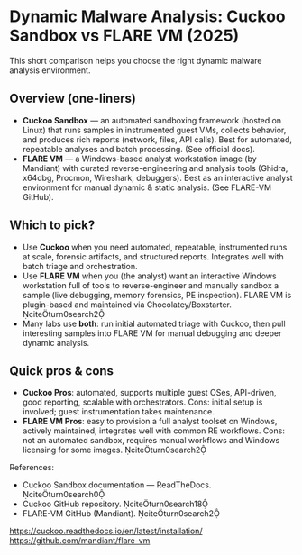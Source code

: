 # Dynamic Malware Analysis: Cuckoo Sandbox vs FLARE VM (2025)

This short comparison helps you choose the right dynamic malware analysis environment.

## Overview (one-liners)
- **Cuckoo Sandbox** — an automated sandboxing framework (hosted on Linux) that runs samples in instrumented guest VMs, collects behavior, and produces rich reports (network, files, API calls). Best for automated, repeatable analyses and batch processing. (See official docs).  
- **FLARE VM** — a Windows-based analyst workstation image (by Mandiant) with curated reverse-engineering and analysis tools (Ghidra, x64dbg, Procmon, Wireshark, debuggers). Best as an interactive analyst environment for manual dynamic & static analysis. (See FLARE-VM GitHub).

## Which to pick?
- Use **Cuckoo** when you need automated, repeatable, instrumented runs at scale, forensic artifacts, and structured reports. Integrates well with batch triage and orchestration. 
- Use **FLARE VM** when you (the analyst) want an interactive Windows workstation full of tools to reverse-engineer and manually sandbox a sample (live debugging, memory forensics, PE inspection). FLARE VM is plugin-based and maintained via Chocolatey/Boxstarter. citeturn0search2
- Many labs use **both**: run initial automated triage with Cuckoo, then pull interesting samples into FLARE VM for manual debugging and deeper dynamic analysis.

## Quick pros & cons
- **Cuckoo Pros**: automated, supports multiple guest OSes, API-driven, good reporting, scalable with orchestrators. Cons: initial setup is involved; guest instrumentation takes maintenance. 
- **FLARE VM Pros**: easy to provision a full analyst toolset on Windows, actively maintained, integrates well with common RE workflows. Cons: not an automated sandbox, requires manual workflows and Windows licensing for some images. citeturn0search2

References:
- Cuckoo Sandbox documentation — ReadTheDocs. citeturn0search0
- Cuckoo GitHub repository. citeturn0search18
- FLARE-VM GitHub (Mandiant). citeturn0search2


https://cuckoo.readthedocs.io/en/latest/installation/
https://github.com/mandiant/flare-vm

